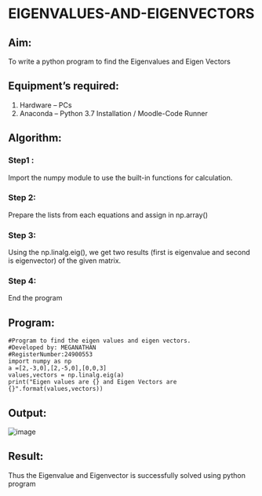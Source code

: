 # EIGENVALUES-AND-EIGENVECTORS
## Aim:
To write a python program to find the Eigenvalues and Eigen Vectors
## Equipment’s required:
1. 	Hardware – PCs
2. 	Anaconda – Python 3.7 Installation / Moodle-Code Runner
## Algorithm:
### Step1 :
Import the numpy module to use the built-in functions for calculation.

### Step 2: 
Prepare the lists from each equations and assign in np.array()

### Step 3:
Using the np.linalg.eig(),  we get two results (first is eigenvalue and second is eigenvector) of the given matrix.

### Step 4: 
End the program

## Program:
```
#Program to find the eigen values and eigen vectors.
#Developed by: MEGANATHAN
#RegisterNumber:24900553
import numpy as np
a =[2,-3,0],[2,-5,0],[0,0,3]
values,vectors = np.linalg.eig(a)
print("Eigen values are {} and Eigen Vectors are {}".format(values,vectors))
```
## Output:
![image](https://github.com/user-attachments/assets/1585b4d3-3176-4677-87d8-096c5eda4f5c)


## Result:
Thus the Eigenvalue and Eigenvector is successfully solved using python program

